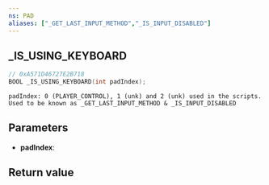 ```yaml
---
ns: PAD
aliases: ["_GET_LAST_INPUT_METHOD","_IS_INPUT_DISABLED"]
---
```

## _IS_USING_KEYBOARD

```c
// 0xA571D46727E2B718
BOOL _IS_USING_KEYBOARD(int padIndex);
```

```
padIndex: 0 (PLAYER_CONTROL), 1 (unk) and 2 (unk) used in the scripts.
Used to be known as _GET_LAST_INPUT_METHOD & _IS_INPUT_DISABLED
```

## Parameters
* **padIndex**: 

## Return value
